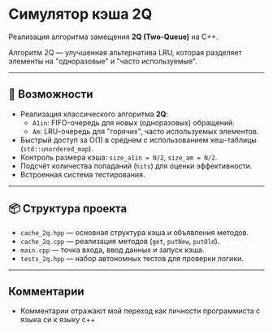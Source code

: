# Симулятор кэша 2Q

Реализация алгоритма замещения **2Q (Two-Queue)** на C++.  

Алгоритм 2Q — улучшенная альтернатива LRU, которая разделяет элементы на "одноразовые" и "часто используемые".

---

## 🔧 Возможности

- Реализация классического алгоритма **2Q**:
  - `A1in`: FIFO-очередь для новых (одноразовых) обращений.
  - `Am`: LRU-очередь для "горячих", часто используемых элементов.
- Быстрый доступ за O(1) в среднем с использованием хеш-таблицы (`std::unordered_map`).
- Контроль размера кэша: `size_a1in = N/2`, `size_am = N/2`.
- Подсчёт количества попаданий (`hits`) для оценки эффективности.
- Встроенная система тестирования.

---

## 📦 Структура проекта

- `cache_2q.hpp` — основная структура кэша и объявления методов.
- `cache_2q.cpp` — реализация методов (`get`, `putNew`, `putOld`).
- `main.cpp` — точка входа, ввод данных и запуск кэша.
- `tests_2q.hpp` — набор автономных тестов для проверки логики.

---
## Комментарии
- Комментарии отражают мой переход как личности программиста с языка си к языку с++

